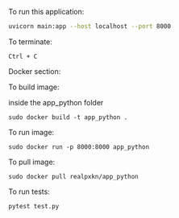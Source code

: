 To run this application:

```bash
uvicorn main:app --host localhost --port 8000
```

To terminate:

```
Ctrl + C
```

Docker section:

To build image:

inside the app_python folder
```
sudo docker build -t app_python .
```

To run image:
```
sudo docker run -p 8000:8000 app_python
```

To pull image:
```
sudo docker pull realpxkn/app_python
```

To run tests:
```
pytest test.py
```

